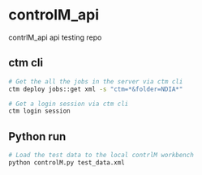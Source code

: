 # controlM_api

contrlM_api api testing repo

## ctm cli
```Bash
# Get the all the jobs in the server via ctm cli
ctm deploy jobs::get xml -s "ctm=*&folder=NDIA*"

# Get a login session via ctm cli
ctm login session
```

## Python run
```bash
# Load the test data to the local contrlM workbench
python controlM.py test_data.xml
```

